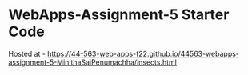 # WebApps-Assignment-5 Starter Code
Hosted at - https://44-563-web-apps-f22.github.io/44563-webapps-assignment-5-MinithaSaiPenumachha/insects.html
